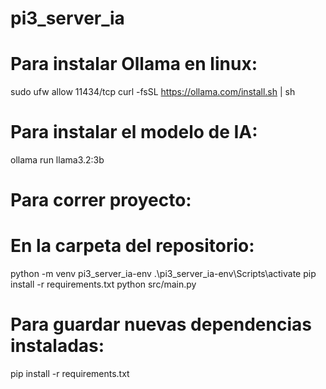 # pi3_server_ia

# Para instalar Ollama en linux:

sudo ufw allow 11434/tcp
curl -fsSL https://ollama.com/install.sh | sh

# Para instalar el modelo de IA:

ollama run llama3.2:3b

# Para correr proyecto:
# En la carpeta del repositorio:

python -m venv pi3_server_ia-env
.\pi3_server_ia-env\Scripts\activate
pip install -r requirements.txt
python src/main.py

# Para guardar nuevas dependencias instaladas:

pip install -r requirements.txt
